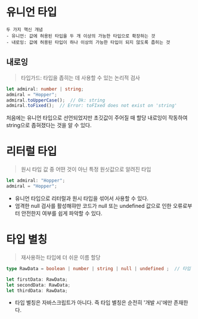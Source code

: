 # 유니언 타입
```
두 가지 핵신 개념
- 유니언: 값에 허용된 타입을 두 개 이상의 가능한 타입으로 확장하는 것
- 내로잉: 값에 허용된 타입이 하나 이상의 가능한 타입이 되지 않도록 좁히는 것
```

## 내로잉
> 타입가드: 타입을 좁히는 데 사용할 수 있는 논리적 검사

```typescript
let admiral: number | string;
admiral = "Hopper";
admiral.toUpperCase();  // Ok: string
admiral.toFixed();  // Error: toFIxed does not exist on 'string'
```

처음에는 유니언 타입으로 선언되었지만 초깃값이 주어질 때 할당 내로잉이 작동하여 string으로 좁혀졌다는 것을 알 수 있다.

# 리터럴 타입
> 원시 타입 값 중 어떤 것이 아닌 특정 원싯값으로 알려진 타입

```typescript
let admiral: "Hopper";
admiral = "Hopper";
```

- 유니언 타입으로 리터럴과 원시 타입을 섞어서 사용할 수 있다.
- 엄격한 null 검사를 활성해햐만 코드가 null 또는 undefined 값으로 인한 오류로부터 안전한지 여부를 쉽게 파악할 수 있다.

# 타입 별칭
> 재사용하는 타입에 더 쉬운 이름 할당

```typescript
type RawData = boolean | number | string | null | undefined ;  // 타입 별칭은 파스칼 케이스로 지정

let firstData: RawData;
let secondData: RawData;
let thirdData: RawData;
```

- 타입 별칭은 자바스크립트가 아니다. 즉 타입 별칭은 순전히 '개발 시'에만 존재한다.

